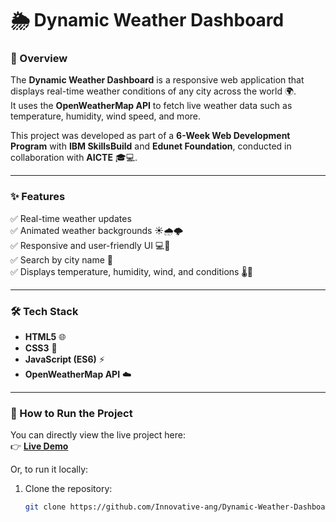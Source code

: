 # 🌦️ Dynamic Weather Dashboard  

### 🧭 Overview  
The **Dynamic Weather Dashboard** is a responsive web application that displays real-time weather conditions of any city across the world 🌍.  
It uses the **OpenWeatherMap API** to fetch live weather data such as temperature, humidity, wind speed, and more.  

This project was developed as part of a **6-Week Web Development Program** with **IBM SkillsBuild** and **Edunet Foundation**, conducted in collaboration with **AICTE** 🎓💻.  

---

### ✨ Features  
✅ Real-time weather updates  
✅ Animated weather backgrounds ☀️🌧️🌩️  
✅ Responsive and user-friendly UI 💻📱  
✅ Search by city name 🌆  
✅ Displays temperature, humidity, wind, and conditions 🌡️💨  

---

### 🛠️ Tech Stack  
- **HTML5** 🌐  
- **CSS3** 🎨  
- **JavaScript (ES6)** ⚡  
- **OpenWeatherMap API** ☁️  

---

### 🚀 How to Run the Project  
You can directly view the live project here:  
👉 **[Live Demo](https://innovative-ang.github.io/Dynamic-Weather-Dashboard/)**  

Or, to run it locally:  
1. Clone the repository:  
   ```bash
   git clone https://github.com/Innovative-ang/Dynamic-Weather-Dashboard.git

